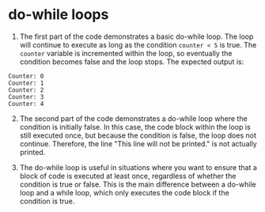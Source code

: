 # do-while loops

1. The first part of the code demonstrates a basic do-while loop. The loop will continue to execute as long as the condition `counter < 5` is true. The `counter` variable is incremented within the loop, so eventually the condition becomes false and the loop stops. The expected output is:

```
Counter: 0
Counter: 1
Counter: 2
Counter: 3
Counter: 4
```

2. The second part of the code demonstrates a do-while loop where the condition is initially false. In this case, the code block within the loop is still executed once, but because the condition is false, the loop does not continue. Therefore, the line "This line will not be printed." is not actually printed.

3. The do-while loop is useful in situations where you want to ensure that a block of code is executed at least once, regardless of whether the condition is true or false. This is the main difference between a do-while loop and a while loop, which only executes the code block if the condition is true.